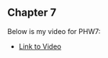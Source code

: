 ## Chapter 7
Below is my video for PHW7:
* [Link to Video](https://drive.google.com/file/d/1RYTwte862sZRgpj0QuuhIKPmEH8wuPSb/view)
